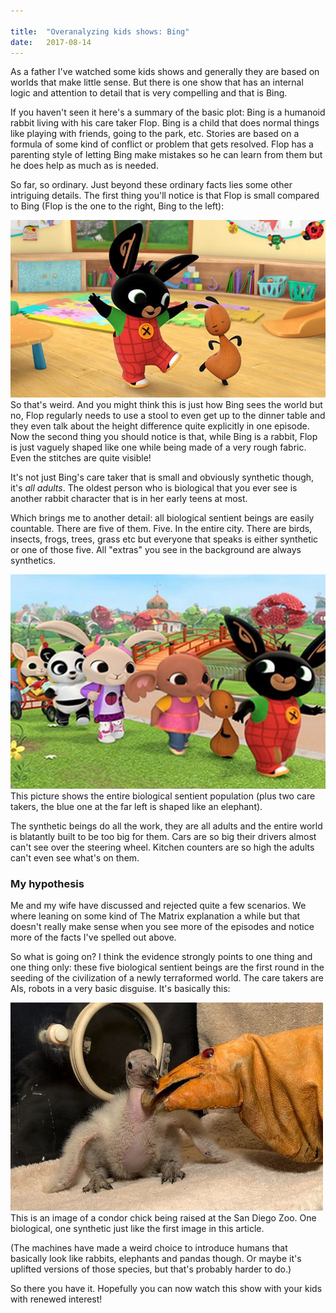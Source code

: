 ```yaml
---

title:	"Overanalyzing kids shows: Bing"
date:	2017-08-14
---
```


  As a father I've watched some kids shows and generally they are based on worlds that make little sense. But there is one show that has an internal logic and attention to detail that is very compelling and that is Bing.

If you haven't seen it here's a summary of the basic plot: Bing is a humanoid rabbit living with his care taker Flop. Bing is a child that does normal things like playing with friends, going to the park, etc. Stories are based on a formula of some kind of conflict or problem that gets resolved. Flop has a parenting style of letting Bing make mistakes so he can learn from them but he does help as much as is needed.

So far, so ordinary. Just beyond these ordinary facts lies some other intriguing details. The first thing you'll notice is that Flop is small compared to Bing (Flop is the one to the right, Bing to the left):

![](/img/1*PPzb7oW5dfCbPdLWUJQpTw@2x.jpeg)So that's weird. And you might think this is just how Bing sees the world but no, Flop regularly needs to use a stool to even get up to the dinner table and they even talk about the height difference quite explicitly in one episode. Now the second thing you should notice is that, while Bing is a rabbit, Flop is just vaguely shaped like one while being made of a very rough fabric. Even the stitches are quite visible!

It's not just Bing's care taker that is small and obviously synthetic though, it's *all adults*. The oldest person who is biological that you ever see is another rabbit character that is in her early teens at most.

Which brings me to another detail: all biological sentient beings are easily countable. There are five of them. Five. In the entire city. There are birds, insects, frogs, trees, grass etc but everyone that speaks is either synthetic or one of those five. All "extras" you see in the background are always synthetics.

![](/img/1*6f2uQiONcWqFfqhvbrEAAA@2x.jpeg)This picture shows the entire biological sentient population (plus two care takers, the blue one at the far left is shaped like an elephant).

The synthetic beings do all the work, they are all adults and the entire world is blatantly built to be too big for them. Cars are so big their drivers almost can't see over the steering wheel. Kitchen counters are so high the adults can't even see what's on them.

### My hypothesis

Me and my wife have discussed and rejected quite a few scenarios. We where leaning on some kind of The Matrix explanation a while but that doesn't really make sense when you see more of the episodes and notice more of the facts I've spelled out above.

So what is going on? I think the evidence strongly points to one thing and one thing only: these five biological sentient beings are the first round in the seeding of the civilization of a newly terraformed world. The care takers are AIs, robots in a very basic disguise. It's basically this:

![](/img/1*yD79HuDmF4h2qgZzPNSk7g@2x.jpeg)This is an image of a condor chick being raised at the San Diego Zoo. One biological, one synthetic just like the first image in this article.

(The machines have made a weird choice to introduce humans that basically look like rabbits, elephants and pandas though. Or maybe it's uplifted versions of those species, but that's probably harder to do.)

So there you have it. Hopefully you can now watch this show with your kids with renewed interest!

